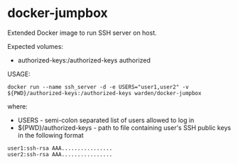 # docker-jumpbox

Extended Docker image to run SSH server on host.

Expected volumes:
* authorized-keys:/authorized-keys authorized


USAGE:
```
docker run --name ssh_server -d -e USERS="user1,user2" -v ${PWD}/authorized-keys:/authorized-keys warden/docker-jumpbox
```

where:
* USERS - semi-colon separated list of users allowed to log in
* ${PWD}/authorized-keys - path to file containing user's SSH public keys in the following format

```
user1:ssh-rsa AAA................
user2:ssh-rsa AAA................
```
